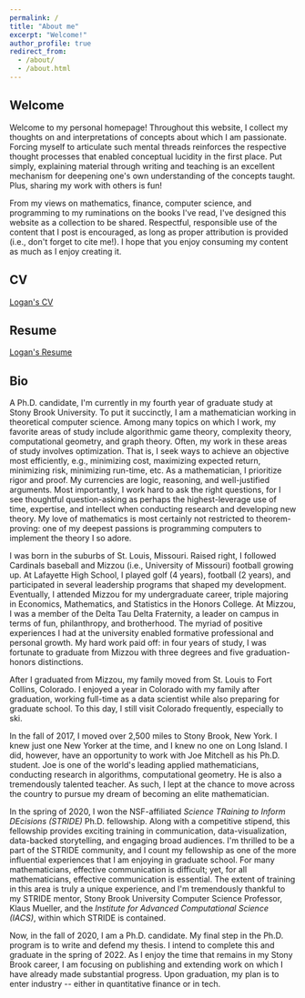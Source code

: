 ```yaml
---
permalink: /
title: "About me"
excerpt: "Welcome!"
author_profile: true
redirect_from: 
  - /about/
  - /about.html
---
```


## Welcome
Welcome to my personal homepage! Throughout this website, I collect my thoughts on and interpretations of concepts about which I am passionate. Forcing myself to articulate such mental threads reinforces the respective thought processes that enabled conceptual lucidity in the first place. Put simply, explaining material through writing and teaching is an excellent mechanism for deepening one's own understanding of the concepts taught. Plus, sharing my work with others is fun!

From my views on mathematics, finance, computer science, and programming to my ruminations on the books I've read, I've designed this website as a collection to be shared. Respectful, responsible use of the content that I post is encouraged, as long as proper attribution is provided (i.e., don't forget to cite me!). I hope that you enjoy consuming my content as much as I enjoy creating it.

## CV
[Logan's CV](/files/LoganCV.pdf)

## Resume
[Logan's Resume](/files/LoganResume.pdf)

## Bio
A Ph.D. candidate, I'm currently in my fourth year of graduate study at Stony Brook University. To put it succinctly, I am a mathematician working in theoretical computer science. Among many topics on which I work, my favorite areas of study include algorithmic game theory, complexity theory, computational geometry, and graph theory. Often, my work in these areas of study involves optimization. That is, I seek ways to achieve an objective most efficiently, e.g., minimizing cost, maximizing expected return, minimizing risk, minimizing run-time, etc. As a mathematician, I prioritize rigor and proof. My currencies are logic, reasoning, and well-justified arguments. Most importantly, I work hard to ask the right questions, for I see thoughtful question-asking as perhaps the highest-leverage use of time, expertise, and intellect when conducting research and developing new theory. My love of mathematics is most certainly not restricted to theorem-proving: one of my deepest passions is programming computers to implement the theory I so adore.

I was born in the suburbs of St. Louis, Missouri. Raised right, I followed Cardinals baseball and Mizzou (i.e., University of Missouri) football growing up. At Lafayette High School, I played golf (4 years), football (2 years), and participated in several leadership programs that shaped my development. Eventually, I attended Mizzou for my undergraduate career, triple majoring in Economics, Mathematics, and Statistics in the Honors College. At Mizzou, I was a member of the Delta Tau Delta Fraternity, a leader on campus in terms of fun, philanthropy, and brotherhood. The myriad of positive experiences I had at the university enabled formative professional and personal growth. My hard work paid off: in four years of study, I was fortunate to graduate from Mizzou with three degrees and five graduation-honors distinctions.

After I graduated from Mizzou, my family moved from St. Louis to Fort Collins, Colorado. I enjoyed a year in Colorado with my family after graduation, working full-time as a data scientist while also preparing for graduate school. To this day, I still visit Colorado frequently, especially to ski.

In the fall of 2017, I moved over 2,500 miles to Stony Brook, New York. I knew just one New Yorker at the time, and I knew no one on Long Island. I did, however, have an opportunity to work with Joe Mitchell as his Ph.D. student. Joe is one of the world's leading applied mathematicians, conducting research in algorithms, computational geometry. He is also a tremendously talented teacher. As such, I lept at the chance to move across the country to pursue my dream of becoming an elite mathematician.

In the spring of 2020, I won the NSF-affiliated *Science TRaining to Inform DEcisions (STRIDE)* Ph.D. fellowship. Along with a competitive stipend, this fellowship provides exciting training in communication, data-visualization, data-backed storytelling, and engaging broad audiences. I'm thrilled to be a part of the STRIDE community, and I count my fellowship as one of the more influential experiences that I am enjoying in graduate school. For many mathematicians, effective communication is difficult; yet, for all mathematicians, effective communication is essential. The extent of training in this area is truly a unique experience, and I'm tremendously thankful to my STRIDE mentor, Stony Brook University Computer Science Professor, Klaus Mueller, and the *Institute for Advanced Computational Science (IACS)*, within which STRIDE is contained.

Now, in the fall of 2020, I am a Ph.D. candidate. My final step in the Ph.D. program is to write and defend my thesis. I intend to complete this and graduate in the spring of 2022. As I enjoy the time that remains in my Stony Brook career, I am focusing on publishing and extending work on which I have already made substantial progress. Upon graduation, my plan is to enter industry -- either in quantitative finance or in tech.
